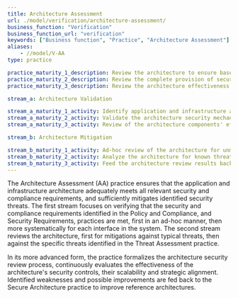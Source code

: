 ```yaml
---
title: Architecture Assessment
url: ./model/verification/architecture-assessment/
business_function: "Verification"
business_function_url: "verification"
keywords: ["Business function", "Practice", "Architecture Assessment"]
aliases:
    - //model/V-AA
type: practice

practice_maturity_1_description: Review the architecture to ensure baseline mitigations are in place for typical risks.
practice_maturity_2_description: Review the complete provision of security mechanisms in the architecture.
practice_maturity_3_description: Review the architecture effectiveness and feedback results to improve the security of the architecture.

stream_a: Architecture Validation

stream_a_maturity_1_activity: Identify application and infrastructure architecture components and review for basic security provisioning.
stream_a_maturity_2_activity: Validate the architecture security mechanisms.
stream_a_maturity_3_activity: Review of the architecture components' effectiveness.

stream_b: Architecture Mitigation

stream_b_maturity_1_activity: Ad-hoc review of the architecture for unmitigated security threats.
stream_b_maturity_2_activity: Analyze the architecture for known threats.
stream_b_maturity_3_activity: Feed the architecture review results back into the enterprise architecture, organization design principles and patterns, security solutions and reference architectures.
---
```


The Architecture Assessment (AA) practice ensures that the application and infrastructure architecture adequately meets all relevant security and compliance requirements, and sufficiently mitigates identified security threats. The first stream focuses on verifying that the security and compliance requirements identified in the Policy and Compliance, and Security Requirements, practices are met, first in an ad-hoc manner, then more systematically for each interface in the system. The second stream reviews the architecture, first for mitigations against typical threats, then against the specific threats identified in the Threat Assessment practice.

In its more advanced form, the practice formalizes the architecture security review process, continuously evaluates the effectiveness of the architecture's security controls, their scalability and strategic alignment. Identified weaknesses and possible improvements are fed back to the Secure Architecture practice to improve reference architectures.

